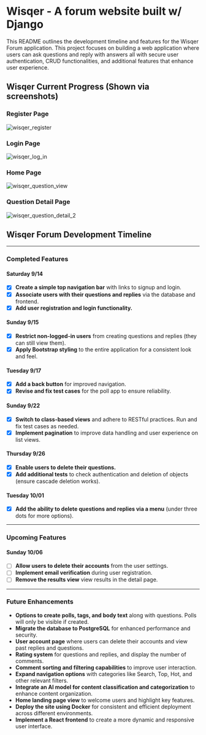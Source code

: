 # Wisqer - A forum website built w/ Django

This README outlines the development timeline and features for the Wisqer Forum application. This project focuses on building a web application where users can ask questions and reply with answers all with secure user authentication, CRUD functionalities, and additional features that enhance user experience.

## Wisqer Current Progress (Shown via screenshots)

### Register Page
![wisqer_register](https://github.com/user-attachments/assets/9165a927-8f40-42ff-aa68-6c69c2b98db7)

### Login Page
![wisqer_log_in](https://github.com/user-attachments/assets/31387a93-624a-4dc4-97b1-e0b6aee07bef)

### Home Page
![wisqer_question_view](https://github.com/user-attachments/assets/9f8cd8ce-f319-4b22-9a4e-a64b77ec1ef7)

### Question Detail Page
![wisqer_question_detail_2](https://github.com/user-attachments/assets/076ad249-9c84-4f05-82ff-b6b8b5d5ce9f)

## Wisqer Forum Development Timeline

---

### Completed Features

#### Saturday 9/14
- [x] **Create a simple top navigation bar** with links to signup and login.
- [x] **Associate users with their questions and replies** via the database and frontend.
- [x] **Add user registration and login functionality.**

#### Sunday 9/15
- [x] **Restrict non-logged-in users** from creating questions and replies (they can still view them).
- [x] **Apply Bootstrap styling** to the entire application for a consistent look and feel.

#### Tuesday 9/17
- [x] **Add a back button** for improved navigation.
- [x] **Revise and fix test cases** for the poll app to ensure reliability.

#### Sunday 9/22
- [x] **Switch to class-based views** and adhere to RESTful practices. Run and fix test cases as needed.
- [x] **Implement pagination** to improve data handling and user experience on list views.

#### Thursday 9/26
- [x] **Enable users to delete their questions.**
- [x] **Add additional tests** to check authentication and deletion of objects (ensure cascade deletion works).

#### Tuesday 10/01
- [x] **Add the ability to delete questions and replies via a menu** (under three dots for more options).

---

### Upcoming Features

#### Sunday 10/06
- [ ] **Allow users to delete their accounts** from the user settings.
- [ ] **Implement email verification** during user registration.
- [ ] **Remove the results view** view results in the detail page.

---

### Future Enhancements

- **Options to create polls, tags, and body text** along with questions. Polls will only be visible if created.
- **Migrate the database to PostgreSQL** for enhanced performance and security.
- **User account page** where users can delete their accounts and view past replies and questions.
- **Rating system** for questions and replies, and display the number of comments.
- **Comment sorting and filtering capabilities** to improve user interaction.
- **Expand navigation options** with categories like Search, Top, Hot, and other relevant filters.
- **Integrate an AI model for content classification and categorization** to enhance content organization.
- **Home landing page view** to welcome users and highlight key features.
- **Deploy the site using Docker** for consistent and efficient deployment across different environments.
- **Implement a React frontend** to create a more dynamic and responsive user interface.

